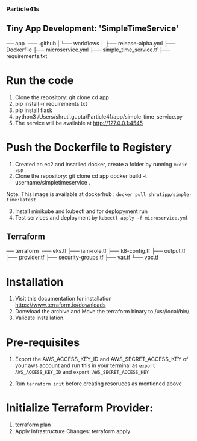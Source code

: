 ### Particle41s
## Tiny App Development: 'SimpleTimeService'
── app
    └── .github
    |        └── workflows
    │               ├── release-alpha.yml
    ├── Dockerfile
    ├── microservice.yml
    ├── simple_time_service.tf
    ├── requirements.txt

# Run the code 
1. Clone the repository:
   git clone <your-repository-url>
   cd app
2. pip install -r requirements.txt
3. pip install flask
4. python3 /Users/shruti.gupta/Particle41/app/simple_time_service.py
5. The service will be available at http://127.0.0.1:4545

# Push the Dockerfile to Registery 
1. Created an ec2 and insatlled docker, create a folder by running `mkdir app`
2. Clone the repository:
   git clone <your-repository-url>
   cd app
docker build -t username/simpletimeservice .

Note: This image is available at dockerhub : `docker pull shrutipp/simple-time:latest`

3. Install minikube and kubectl and for deplopyment run 
4. Test services and deployment by `kubectl apply -f microservice.yml` 

## Terraform  

── terraform
    ├── eks.tf
    ├── iam-role.tf
    ├── k8-config.tf
    ├── output.tf
    ├── provider.tf
    ├── security-groups.tf
    ├── var.tf
    └── vpc.tf

# Installation 
1. Visit this documentation for installation  https://www.terraform.io/downloads
2. Donwload the archive and Move the terraform binary to /usr/local/bin/
3. Validate installation. 

# Pre-requisites

1. Export the AWS_ACCESS_KEY_ID and AWS_SECRET_ACCESS_KEY of your aws account and run this in your terminal as `export AWS_ACCESS_KEY_ID` and `export AWS_SECRET_ACCESS_KEY`

2. Run `terraform init` before creating resoruces as mentioned above

# Initialize Terraform Provider:  
1. terraform plan
2. Apply Infrastructure Changes: terraform apply




